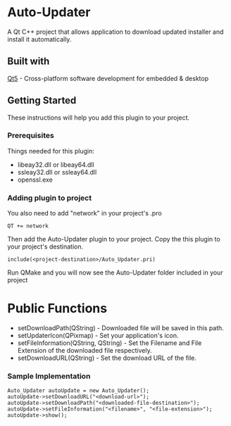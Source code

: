 # Auto-Updater

A Qt C++ project that allows application to download updated installer and install it automatically.

## Built with
[Qt5](https://www.qt.io/developers/) - Cross-platform software development for embedded & desktop

## Getting Started
These instructions will help you add this plugin to your project.

### Prerequisites
Things needed for this plugin:
* libeay32.dll or libeay64.dll
* ssleay32.dll or ssleay64.dll
* openssl.exe

### Adding plugin to project
You also need to add "network" in your project's .pro
```
QT += network
```
Then add the Auto-Updater plugin to your project. Copy the this plugin to your project's destination.
```
include(<project-destination>/Auto_Updater.pri)
```
Run QMake and you will now see the Auto-Updater folder included in your project

# Public Functions
* setDownloadPath(QString) - Downloaded file will be saved in this path.
* setUpdaterIcon(QPixmap) - Set your application's icon.
* setFileInformation(QString, QString) - Set the Filename and File Extension of the downloaded file respectively.
* setDownloadURL(QString) - Set the download URL of the file.

### Sample Implementation
```
Auto_Updater autoUpdate = new Auto_Updater();
autoUpdate->setDownloadURL("<download-url>");
autoUpdate->setDownloadPath("<downloaded-file-destination>");
autoUpdate->setFileInformation("<filename>", "<file-extension>");
autoUpdate->show();
